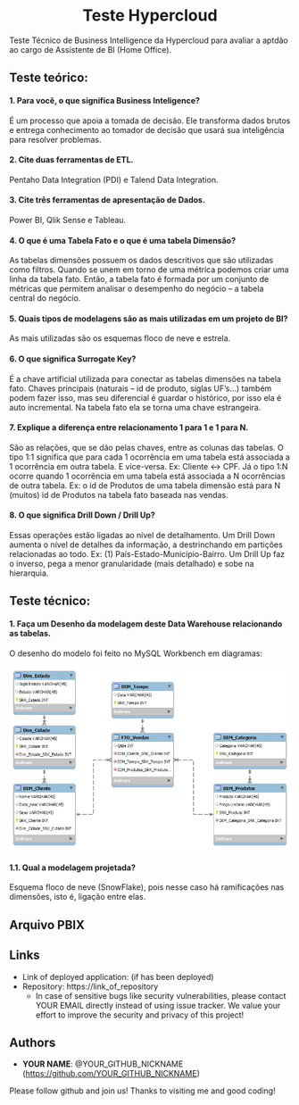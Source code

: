 <h1 align="center"> Teste Hypercloud </h1>
Teste Técnico de Business Intelligence da Hypercloud para avaliar a aptdão ao cargo de Assistente de BI (Home Office).

## Teste teórico:
#### 1. Para você, o que significa Business Inteligence?
É um processo que apoia a tomada de decisão. Ele transforma dados brutos e entrega conhecimento ao tomador de decisão que usará sua inteligência para resolver problemas.
#### 2. Cite duas ferramentas de ETL.
Pentaho Data Integration (PDI) e Talend Data Integration.
#### 3. Cite três ferramentas de apresentação de Dados.
Power BI, Qlik Sense e Tableau.
#### 4. O que é uma Tabela Fato e o que é uma tabela Dimensão?
As tabelas dimensões possuem os dados descritivos que são utilizadas como filtros. Quando se unem em torno de uma métrica podemos criar uma linha da tabela fato. Então, a tabela fato é formada por um conjunto de métricas que permitem analisar o desempenho do negócio – a tabela central do negócio.
#### 5. Quais tipos de modelagens são as mais utilizadas em um projeto de BI?
As mais utilizadas são os esquemas floco de neve e estrela.
#### 6. O que significa Surrogate Key?
É a chave artificial utilizada para conectar as tabelas dimensões na tabela fato. Chaves principais (naturais – id de produto, siglas UF’s...) também podem fazer isso, mas seu diferencial é guardar o histórico, por isso ela é auto incremental. Na tabela fato ela se torna uma chave estrangeira.
#### 7. Explique a diferença entre relacionamento 1 para 1 e 1 para N.
São as relações, que se dão pelas chaves, entre as colunas das tabelas.
O tipo 1:1 significa que para cada 1 ocorrência em uma tabela está associada a 1 ocorrência em outra tabela. E vice-versa. Ex: Cliente <-> CPF. Já o tipo 1:N ocorre quando 1 ocorrência em uma tabela está associada a N ocorrências de outra tabela. Ex: o id de Produtos de uma tabela dimensão está para N (muitos) id de Produtos na tabela fato baseada nas vendas.
#### 8. O que significa Drill Down / Drill Up?
Essas operações estão ligadas ao nível de detalhamento. Um Drill Down aumenta o nível de detalhes da informação, a destrinchando em partições relacionadas ao todo. Ex: (1) País-Estado-Município-Bairro. Um Drill Up faz o inverso, pega a menor granularidade (mais detalhado) e sobe na hierarquia. 

## Teste técnico:
#### 1. Faça um Desenho da modelagem deste Data Warehouse relacionando as tabelas.
O desenho do modelo foi feito no MySQL Workbench em diagramas:

![](https://github.com/diogogon/Teste-Hypercloud/blob/master/Modelagem_Snowflake.png)

#### 1.1. Qual a modelagem projetada?
Esquema floco de neve (SnowFlake), pois nesse caso há ramificações nas dimensões, isto é, ligação entre elas.

## Arquivo PBIX

## Links
 
  - Link of deployed application: (if has been deployed)
  - Repository: https://link_of_repository
    - In case of sensitive bugs like security vulnerabilities, please contact
      YOUR EMAIL directly instead of using issue tracker. We value your effort
      to improve the security and privacy of this project!
      
## Authors
 
* **YOUR NAME**: @YOUR_GITHUB_NICKNAME (https://github.com/YOUR_GITHUB_NICKNAME)
 
Please follow github and join us!
Thanks to visiting me and good coding!
